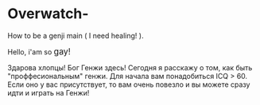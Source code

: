 # Overwatch-
How to be a genji main ( I need healing! ).
<html>
<body>
Hello, i'am so <big> gay! </big>
  
Здарова хлопцы! Бог Генжи здесь! Сегодня я расскажу о том, как быть "проффесиональным" генжи. 
Для начала вам понадобиться ICQ > 60. Если оно у вас присутствует, то вам очень повезло и вы можете сразу идти и играть на Генжи!
</body>
</html>
